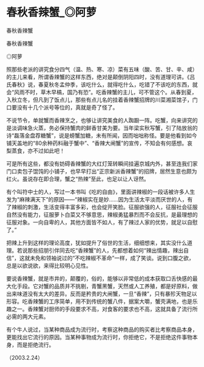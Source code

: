 # 春秋香辣蟹_◎阿萝

春秋香辣蟹

春秋香辣蟹

◎阿萝

照那些老派的讲究食分四气（温、热、寒、凉）菜有五味（酸、苦、甘、辛、咸）的主儿来看，所谓香辣蟹的这样东西，绝对是颠倒阴阳四时，没有道理可讲。《吕氏春秋》说，春夏秋冬孟仲季，该吃什么，就得吃什么，吃错了不该吃的东西，就会“风雨不时，草木早槁，国乃有恐”。吃香辣蟹的主儿，可不管这个。从春到夏，入秋立冬，但凡到了饭点儿，那些有点儿名的挂着香辣蟹招牌的川菜湘菜馆子，门口要没有十几个派号等位的，真就是奇了怪了。

不说节令，单就蟹而香辣烹之，也够让讲究美食的人踟蹰一阵。吃蟹，向来讲究的是淡调味急火蒸，务必保持蟹肉的鲜香甘美为要。当年梁实秋写蟹，引了陆放翁的诗“磊落金盘荐糖蟹”，说是螃蟹加糖，未有所闻，因而咄咄称怪。要是他看到如今铺天盖地的“80余种药料融于蟹中”、“香辣大闸蟹”的宣传，不知会有何感想。哀梨蒸食，亦不过如此吧！

可是所有这些，都没有妨碍香辣蟹的大红灯笼转瞬间挂遍京城内外，甚至连我们家门口卖包子馄饨的小铺子，也早早打出“正宗新派香辣蟹”的招牌，居然生意也颇为红火。虽说存在即合理，蟹之“热辣”至此，也足以让人讶然。

有个叫符中士的人，写过一本书叫《吃的自由》，里面讲辣椒的一段话被许多人生发为“麻辣满天下”的原因——“辣椒实在是妙……因为生活太平淡而厌世的人，有了辣椒的刺激，生活变得丰富多彩，也会绽开笑脸。征服欲强的人，征服社会征服自然没有能力，征服萝卜白菜又不够意思，辣椒勇猛暴烈而不会反抗，是最理想的征服对象。一向自卑的人，其他方面皆不如人，有了辣过人家的优势，就足以自慰了。”

把辣上升到这样的理论高度，犹如提升了俗世的生活，细细想来，其实没什么道理。若说那些招朋引伴同去吃“香辣蟹”的人，先都想着如何“辣出情趣，辣出自信”，这就未免和领袖说过的“不吃辣椒不革命”一样，成了笑谈。说到口腹之欲，总是以欲说欲，来得比较明心见性。

要说香辣蟹，就是市井的，颠覆的，俗的，能够以非常低的成本获取口舌快感的最大化手段。它对蟹的品质并不挑剔，青蟹黑蟹，天然或人工养殖，都是好原料，做出来味道没有太大的差异。反而是矜贵的大闸蟹，一旦“香辣”，只有暴殄天物足以形容。吃香辣蟹的工序简单，用不到传统的蟹八件，据案大嚼，蟹壳满地，也是乐趣之一。香辣蟹对厨师的手段要求不高，对食客的要求也不高，这就具备了流行所必需的两大元素。

有个牛人说过，当某种商品成为流行时，考察这种商品的购买者比考察商品本身，更能找出它流行的原因。当某种事物成为流行时，你拒绝它，不是拒绝这件事物本身，而是拒绝流行。

（2003.2.24）